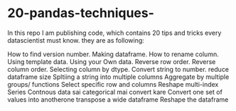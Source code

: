# 20-pandas-techniques-
In this repo I am publishing code, which contains 20 tips and tricks every datascientist must know.
they  are as following:

How to find version number.
Making dataframe.
How to rename column.
Using template data.
Using your Own data.
Reverse row order.
Reverse column order.
Selecting column by dtype.
Convert string to number.
reduce dataframe size
Spltiing a string into multiple columns
Aggregate by multiple groups/ functions
Select specific row and columns
Reshape multi-index Series
Contnous data sai categorical mai convert kare
Convert one set of values into anotherone
transpose a wide dataframe
Reshape the dataframe

